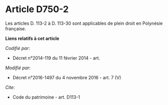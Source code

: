 # Article D750-2

Les articles D. 113-2 à D. 113-30 sont applicables de plein droit en Polynésie française.

**Liens relatifs à cet article**

_Codifié par_:

  - Décret n°2014-119 du 11 février 2014 - art.

_Modifié par_:

  - Décret n°2016-1497 du 4 novembre 2016 - art. 7 (V)

_Cite_:

  - Code du patrimoine - art. D113-1

